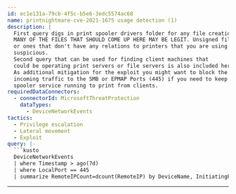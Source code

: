 ```yaml
---
id: ec1e131a-79cb-4f5c-b5e6-3edc5574ac68
name: printnightmare-cve-2021-1675 usage detection (1)
description: |
  First query digs in print spooler drivers folder for any file creations,
  MANY OF THE FILES THAT SHOULD COME UP HERE MAY BE LEGIT. Unsigned files
  or ones that don't have any relations to printers that you are using are
  suspicious.
  Second query that can be used for finding client machines that
  could be operating print servers or file servers is also included here.
  As additional mitigation for the exploit you might want to block the
  incoming traffic to the SMB or EPMAP Ports (445) if you need to keep the
  spooler service running to print from clients.
requiredDataConnectors:
  - connectorId: MicrosoftThreatProtection
    dataTypes:
      - DeviceNetworkEvents
tactics:
  - Privilege escalation
  - Lateral movement
  - Exploit
query: |-
  ```kusto
  DeviceNetworkEvents
  | where Timestamp > ago(7d)
  | where LocalPort == 445
  | summarize RemoteIPCount=dcount(RemoteIP) by DeviceName, InitiatingProcessFileName, InitiatingProcessId, InitiatingProcessCreationTime
  ```
---
```


